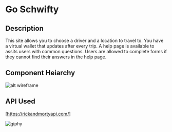 # Go Schwifty

## Description
This site allows you to choose a driver and a location to travel to.
You have a virtual wallet that updates after every trip.
A help page is available to assits users with common questions.
Users are allowed to complete forms if they cannot find their answers in the help page.


## Component Heiarchy
![alt wireframe](https://i.imgur.com/ZTGDKHF.png)

## API Used
[https://rickandmortyapi.com/]

![giphy](https://media.giphy.com/media/cNqQXgpAiOx78Yya9j/giphy.gif)
